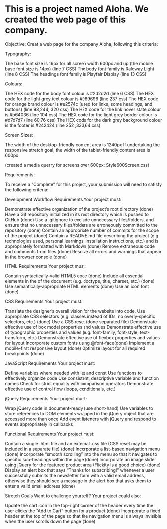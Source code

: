 

<h1><a id="This_is_a_project_named_Aloha_We_created_the_web_page_of_this_company_0"></a>This is a project named Aloha. We created the web page of this company.</h1> <p>Objective: Creat a web page for the company Aloha, following this criteria:</p> <p>Typography:</p> <p>The base font size is 16px for all screen width 600px and up (the mobile base font size is 14px) (line 7 CSS) The body font family is Raleway Light (line 8 CSS) The headings font family is Playfair Display (line 13 CSS)</p> <p>Colours:</p> <p>The HEX code for the body font colour is #2d2d2d (line 6 CSS) The HEX code for the light grey text colour is #969696 (line 237 css) The HEX code for orange brand colour is #e2574c (used for links, some headings, and buttons) (line 98,244, 320 css) The HEX code for the link hover state colour is #b64036 (line 104 css) The HEX code for the light grey border colour is #d7d7d7 (line 60,76 css) The HEX code for the dark grey background colour is the footer is #242424 (line 252 ,333,64 css)</p> <p>Screen Sizes:</p> <p>The width of the desktop-friendly content area is 1240px If undertaking the responsive stretch goal, the width of the tablet-friendly content area is 600px</p> <p>(created a media querry for screens over 600px: Style600Screen.css)</p> <p>Requirements:</p> <p>To receive a “Complete” for this project, your submission will need to satisfy the following criteria:</p> <p>Development Workflow Requirements Your project must:</p> <p>Demonstrate effective organization of the project’s root directory (done) Have a Git repository initialized in its root directory which is pushed to GitHub (done) Use a .gitignore to exclude unnecessary files/folders, and ensure that no unnecessary files/folders are erroneously committed to the repository (done) Contain an appropriate number of commits for the scope of the project (done) Contain a README.md</a> file describing the project (e.g. technologies used, personal learnings, installation instructions, etc.) and is appropriately formatted with Markdown (done) Remove extraneous code and comments from files (done) Resolve all errors and warnings that appear in the browser console (done)</p> <p>HTML Requirements Your project must:</p> <p>Contain syntactically-valid HTML5 code (done) Include all essential elements in the of the document (e.g. doctype, title, charset, etc.) (done) Use semantically-appropriate HTML elements (done) Use an icon font (done)</p> <p>CSS Requirements Your project must:</p> <p>Translate the designer’s overall vision for the website into code. Use appropriate CSS selectors (e.g. classes instead of IDs, no overly-specific selectors, etc.) (done) Use a CSS reset (done separated file) Demonstrate effective use of box model properties and values Demonstrate effective use of typographic properties and values (e.g. font-family, font-style, text-transform, etc.) Demonstrate effective use of flexbox properties and values for layout Incorporate custom fonts using @font-face(done) Implement a mobile-first responsive layout (done) Optimize layout for all required breakpoints (done)</p> <p>JavaScript Requirements Your project must:</p> <p>Define variables where needed with let and const Use functions to effectively organize code Use consistent, descriptive variable and function names Check for strict equality with comparison operators Demonstrate effective use of control flow (loops, conditionals, etc.)</p> <p>jQuery Requirements Your project must:</p> <p>Wrap jQuery code in document-ready (use short-hand) Use variables to store references to DOM elements wrapped in the jQuery object that are accessed more than once Add event listeners with jQuery and respond to events appropriately in callbacks</p> <p>Functional Requirements Your project must:</p> <p>Contain a single .html file and an external .css file (CSS reset may be included in a separate file) (done) Incorporate a list-based navigation menu (done) Incorporate “smooth scrolling” into the menu so that it navigates to specific sub-headings within the page (done) Incorporate an image slider using jQuery for the featured product area (Flickity is a good choice) (done) Display an alert box that says “Thanks for subscribing!” whenever a user successfully submits the newsletter form with a valid email address, otherwise they should see a message in the alert box that asks them to enter a valid email address (done)</p> <p>Stretch Goals Want to challenge yourself? Your project could also:</p> <p>Update the cart icon in the top-right corner of the header every time the user clicks the “Add to Cart” button for a product (done) Incorporate a fixed header at the top of the page so that the navigation menu is always invisible when the user scrolls down the page (done)</p>